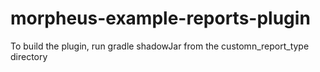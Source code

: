 # morpheus-example-reports-plugin

To build the plugin, run gradle shadowJar from the customn_report_type directory